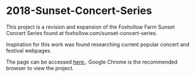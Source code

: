 # 2018-Sunset-Concert-Series
This project is a revision and expansion of the Foxhollow Farm Sunset Concert Series found at foxhollow.com/sunset-concert-series.

Inspiration for this work was found researching current popular concert and festival webpages.

The page can be accessed <a href="https://jmck31.github.io/2018-Sunset-Concert-Series/">here.</a>. Google Chrome is the recommended browser to view the project.